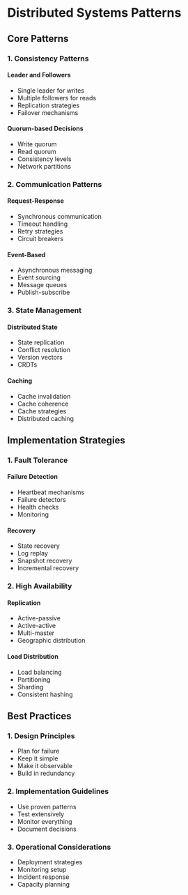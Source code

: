 # Distributed Systems Patterns

## Core Patterns

### 1. Consistency Patterns

#### Leader and Followers
- Single leader for writes
- Multiple followers for reads
- Replication strategies
- Failover mechanisms

#### Quorum-based Decisions
- Write quorum
- Read quorum
- Consistency levels
- Network partitions

### 2. Communication Patterns

#### Request-Response
- Synchronous communication
- Timeout handling
- Retry strategies
- Circuit breakers

#### Event-Based
- Asynchronous messaging
- Event sourcing
- Message queues
- Publish-subscribe

### 3. State Management

#### Distributed State
- State replication
- Conflict resolution
- Version vectors
- CRDTs

#### Caching
- Cache invalidation
- Cache coherence
- Cache strategies
- Distributed caching

## Implementation Strategies

### 1. Fault Tolerance

#### Failure Detection
- Heartbeat mechanisms
- Failure detectors
- Health checks
- Monitoring

#### Recovery
- State recovery
- Log replay
- Snapshot recovery
- Incremental recovery

### 2. High Availability

#### Replication
- Active-passive
- Active-active
- Multi-master
- Geographic distribution

#### Load Distribution
- Load balancing
- Partitioning
- Sharding
- Consistent hashing

## Best Practices

### 1. Design Principles

- Plan for failure
- Keep it simple
- Make it observable
- Build in redundancy

### 2. Implementation Guidelines

- Use proven patterns
- Test extensively
- Monitor everything
- Document decisions

### 3. Operational Considerations

- Deployment strategies
- Monitoring setup
- Incident response
- Capacity planning